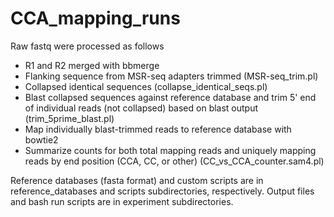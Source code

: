 # CCA_mapping_runs

Raw fastq were processed as follows

- R1 and R2 merged with bbmerge
- Flanking sequence from MSR-seq adapters trimmed (MSR-seq_trim.pl)
- Collapsed identical sequences (collapse_identical_seqs.pl)
- Blast collapsed sequences against reference database and trim 5' end of individual reads (not collapsed) based on blast output (trim_5prime_blast.pl)
- Map individually blast-trimmed reads to reference database with bowtie2
- Summarize counts for both total mapping reads and uniquely mapping reads by end position (CCA, CC, or other) (CC_vs_CCA_counter.sam4.pl)

Reference databases (fasta format) and custom scripts are in reference_databases and scripts subdirectories, respectively. Output files and bash run scripts are in experiment subdirectories.